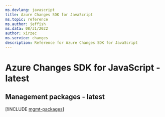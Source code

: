 ```yaml
---
ms.devlang: javascript
title: Azure Changes SDK for JavaScript
ms.topic: reference
ms.author: jeffish
ms.data: 08/31/2022
author: xirzec
ms.service: changes
description: Reference for Azure Changes SDK for JavaScript
---
```

# Azure Changes SDK for JavaScript - latest

## Management packages - latest
[!INCLUDE [mgmt-packages](changes-mgmt-index.md)]